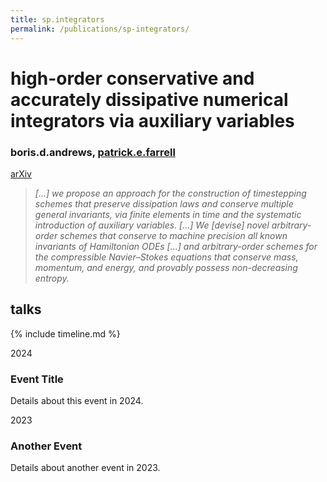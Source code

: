 ```yaml
---
title: sp.integrators
permalink: /publications/sp-integrators/
---
```


# high-order conservative and accurately dissipative numerical integrators via auxiliary variables

### boris.d.andrews, [patrick.e.farrell](https://pefarrell.org/)

[arXiv](https://doi.org/10.48550/arXiv.2407.11904)

> *[...] we propose an approach for the construction of timestepping schemes that preserve dissipation laws and conserve multiple general invariants, via finite elements in time and the systematic introduction of auxiliary variables. [...] We [devise] novel arbitrary-order schemes that conserve to machine precision all known invariants of Hamiltonian ODEs [...] and arbitrary-order schemes for the compressible Navier–Stokes equations that conserve mass, momentum, and energy, and provably possess non-decreasing entropy.*

## talks

{% include timeline.md %}

<div class="timeline">
  <div class="timeline-item date">
    <div class="timeline-content">2024</div>
  </div>
  <div class="timeline-item event">
    <div class="timeline-content">
      <h3>Event Title</h3>
      <p>Details about this event in 2024.</p>
    </div>
  </div>
  <div class="timeline-item date">
    <div class="timeline-content">2023</div>
  </div>
  <div class="timeline-item event">
    <div class="timeline-content">
      <h3>Another Event</h3>
      <p>Details about another event in 2023.</p>
    </div>
  </div>
</div>
